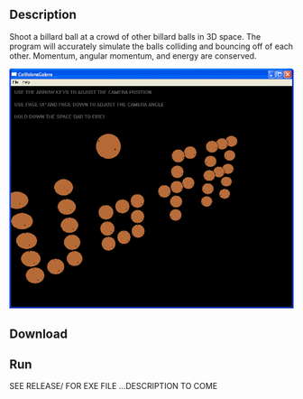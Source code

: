 ## Description

Shoot a billard ball at a crowd of other billard balls in 3D space. The program will accurately simulate the balls colliding and bouncing off of each other. Momentum, angular momentum, and energy are conserved.

![alt text](Screenshots/animation.gif "Animation of Physics Simulation")

## Download

## Run

SEE RELEASE/ FOR EXE FILE ...DESCRIPTION TO COME

